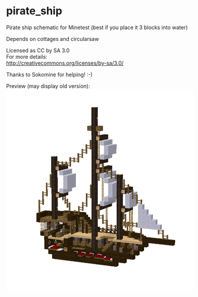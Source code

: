# pirate_ship
Pirate ship schematic for Minetest
(best if you place it 3 blocks into water)

Depends on cottages and circularsaw

Licensed as CC by SA 3.0  
For more details:  
http://creativecommons.org/licenses/by-sa/3.0/  

Thanks to Sokomine for helping! :-)

Preview (may display old version):
![Image Pirate ship](https://raw.githubusercontent.com/AspireMint/pirate_ship/master/preview.png)
